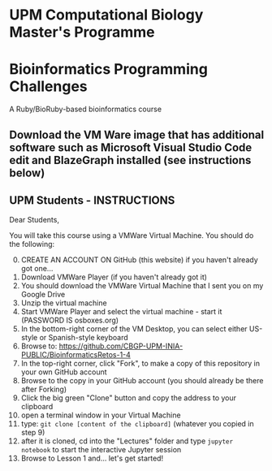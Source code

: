 
# UPM Computational Biology Master's Programme
# Bioinformatics Programming Challenges

A Ruby/BioRuby-based bioinformatics course
    

##  Download the VM Ware image that has additional software such as Microsoft Visual Studio Code edit and BlazeGraph installed (see instructions below)


## UPM Students - INSTRUCTIONS

Dear Students, 

You will take this course using a VMWare Virtual Machine.  You should do the following:

0. CREATE AN ACCOUNT ON GitHub (this website) if you haven't already got one... 
1. Download VMWare Player (if you haven't already got it)
2. You should download the VMWare Virtual Machine that I sent you on my Google Drive
3. Unzip the virtual machine
4. Start VMWare Player and select the virtual machine - start it (PASSWORD IS osboxes.org)
5. In the bottom-right corner of the VM Desktop, you can select either US-style or Spanish-style keyboard
6. Browse to:  https://github.com/CBGP-UPM-INIA-PUBLIC/BioinformaticsRetos-1-4
7. In the top-right corner, click "Fork", to make a copy of this repository in your own GitHub account
8. Browse to the copy in your GitHub account (you should already be there after Forking)
9.  Click the big green "Clone" button and copy the address to your clipboard
10. open a terminal window in your Virtual Machine
11. type:  <code>git clone [content of the clipboard]</code>  (whatever you copied in step 9)
12. after it is cloned, cd into the "Lectures" folder and type <code>jupyter notebook</code> to start the interactive Jupyter session
13.  Browse to Lesson 1 and... let's get started!


